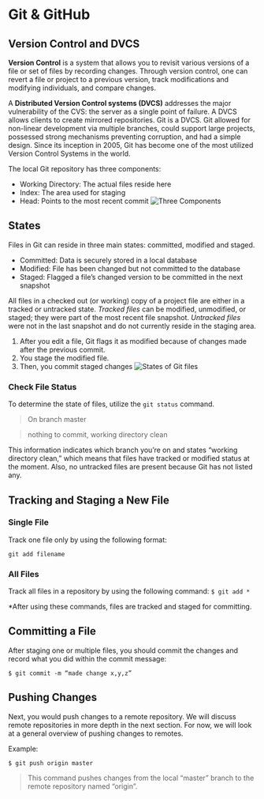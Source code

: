 # Git & GitHub

## Version Control and DVCS

**Version Control** is a system that allows you to revisit various versions of a file or set of files by recording changes. Through version control, one can revert a file or project to a previous version, track modifications and modifying individuals, and compare changes. 

A **Distributed Version Control systems (DVCS)** addresses the major vulnerability of the CVS: the server as a single point of failure. A DVCS allows clients to create mirrored repositories. Git is a DVCS. Git allowed for non-linear development via multiple branches, could support large projects, possessed strong mechanisms preventing corruption, and had a simple design. Since its inception in 2005, Git has become one of the most utilized Version Control Systems in the world.

The local Git repository has three components:
- Working Directory: The actual files reside here
- Index: The area used for staging
- Head: Points to the most recent commit
![Three Components](https://www.udemy.com/blog/wp-content/uploads/2015/08/image036.png)

## States
Files in Git can reside in three main states: committed, modified and staged.
- Committed: Data is securely stored in a local database
- Modified: File has been changed but not committed to the database
- Staged: Flagged a file’s changed version to be committed in the next snapshot

All files in a checked out (or working) copy of a project file are either in a tracked or untracked state.
*Tracked files* can be modified, unmodified, or staged; they were part of the most recent file snapshot.
*Untracked files* were not in the last snapshot and do not currently reside in the staging area.

1. After you edit a file, Git flags it as modified because of changes made after the previous commit.
1. You stage the modified file.
1. Then, you commit staged changes
![States of Git files](https://www.udemy.com/blog/wp-content/uploads/2015/08/image006.png)

### Check File Status
To determine the state of files, utilize the `git status` command.
> On branch master

> nothing to commit, working directory clean

This information indicates which branch you’re on and states “working directory clean,” which means that files have tracked or modified status at the moment. Also, no untracked files are present because Git has not listed any.


## Tracking and Staging a New File
### Single File
Track one file only by using the following format:

`git add filename`
### All Files
Track all files in a repository by using the following command:
`$ git add *`

*After using these commands, files are tracked and staged for committing.

## Committing a File
After staging one or multiple files, you should commit the changes and record what you did within the commit message:

`$ git commit -m “made change x,y,z”`

## Pushing Changes
Next, you would push changes to a remote repository. We will discuss remote repositories in more depth in the next section. For now, we will look at a general overview of pushing changes to remotes.

Example:

`$ git push origin master`
> This command pushes changes from the local “master” branch to the remote repository named “origin”.
